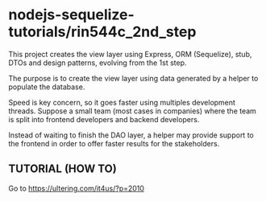 # nodejs-sequelize-tutorials/rin544c_2nd_step

This project creates the view layer using Express, ORM (Sequelize), stub, DTOs and design patterns, evolving from the 1st step.

The purpose is to create the view layer using data generated by a helper to populate the database.

Speed is key concern, so it goes faster using multiples development threads.
Suppose a small team (most cases in companies) where the team is split into frontend developers and backend developers.

Instead of waiting to finish the DAO layer, a helper may provide support to the frontend in order to offer faster results for the stakeholders.

## TUTORIAL (HOW TO)

Go to https://ultering.com/it4us/?p=2010

